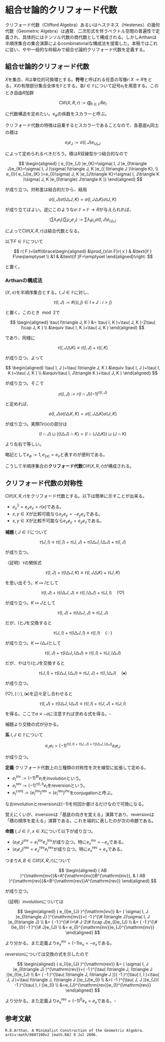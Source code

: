 
# 組合せ論的クリフォード代数

クリフォード代数（Clifford Algebra）あるいはヘステネス（Hestenes）の幾何代数（Geometric Algebra）は通常、二次形式を伴うベクトル空間の普遍性で定義され、具体的にはテンソル代数の商代数として構成される。しかしArthanは半順序集合の集合演算によるcombinatorialな構成法を提案した。本稿ではこれに従い、やや一般的な枠組みで組合せ論的クリフォード代数を定義する。

## 組合せ論的クリフォード代数

$X$を集合、$R$は単位的可換環とする。**符号**と呼ばれる任意の写像$r\colon X\rightarrow R$をとる。$X$の有限部分集合全体を$\mathbb{F}$とする。各$I\in\mathbb{F}$について記号$e_{I}$を用意する。このとき自由$R$加群

$$
\mathrm{Clif}( X, R, r ):=\bigoplus_{I\in\mathbb{F}}Re_{I}
$$

に代数構造を定めたい。$e_{\emptyset}$の係数をスカラーと呼ぶ。

クリフォード代数の特徴は自乗するとスカラーであることなので、各基底$e_{I}$同士の積は

$$
e_{I}e_{J}:=\sigma( I, J )e_{I\triangle J}
$$

によって定められるべきだろう。積は$R$双線型かつ結合的なので

$$
\begin{aligned} ( e_{I}e_{J} )e_{K}=\sigma( I, J )e_{I\triangle J}e_{K}=\sigma( I, J )\sigma( I\triangle J, K )e_{( I\triangle J )\triangle K}, \\ e_{I}( e_{J}e_{K} )=e_{I}\sigma( J, K )e_{J\triangle K}=\sigma( I, J\triangle K )\sigma( J, K )e_{I\triangle( J\triangle K )} \end{aligned}
$$

が成り立つ。対称差は結合的だから、結局

$$
\sigma( I, J )\sigma( I\triangle J, K )=\sigma( I, J\triangle K )\sigma( J, K )
$$

が成り立てばよい。逆にこのような$\sigma\colon\mathbb{F}\times\mathbb{F}\rightarrow R$が与えられれば、

$$
\left( \sum\lambda_{I}e_{I} \right)\left( \sum\mu_{J}e_{J} \right):=\sum\lambda_{I}\mu_{J}\sigma( I, J )e_{I\triangle J}
$$

によって$\mathrm{Clif}( X, R, r )$は結合代数となる。

以下$F\in\mathbb{F}$について

$$
r( F )=\left\lbrace\begin{aligned} &\prod_{x\in F}r( x ) & &\text{if } F\neq\emptyset \\ &1 & &\text{if }F=\emptyset \end{aligned}\right.
$$

と置く。



### Arthanの構成法

$( X, \le )$を半順序集合とする。$I, J\in\mathbb{F}$に対し、

$$
\tau( I, J ):=\#\lbrace ( i, j ) \in I\times J : i\gt j \rbrace
$$

と置く。このとき$\mod{2}$で

$$
\begin{aligned} \tau( I\triangle J, K ) &= \tau( I, K )+\tau( J, K )-2\tau( I\cap J, K ) \\ &\equiv \tau( I, K )+\tau( J, K ) \end{aligned}
$$

であり、同様に

$$
\tau( I, J\triangle K )\equiv\tau( I, J )+\tau( I, K )
$$

が成り立つ。よって

$$
\begin{aligned} \tau( I, J )+\tau( I\triangle J, K ) &\equiv \tau( I, J )+\tau( I, K )+\tau( J, K ) \\ &\equiv\tau( I, J\triangle K )+\tau( J, K ) \end{aligned}
$$

が成り立つ。そこで

$$
\sigma( I, J ):=r( I\cap J )( -1 )^{\tau( I, J )}
$$

と定めれば、

$$
\sigma( I, J )\sigma( I\triangle K, K )=\sigma( I, J\triangle K )\sigma( J, K )
$$

が成り立つ。実際$\prod r( x )$の部分は

$$
( I\cap J )\sqcup( ( I\triangle J )\cap K )=( I\cap ( J\triangle K ) )\sqcup( J\cap K )
$$

より左右で等しい。

略記として$e_{\emptyset}:=1, e_{\lbrace x \rbrace}=e_{x}$と表すのが便利である。

こうして半順序集合の**クリフォード代数**$\mathrm{Clif}( X, R, r )$が構成される。



## クリフォード代数の対称性

$\mathrm{Clif}( X, R, r )$をクリフォード代数とする。以下は簡単に示すことが出来る。

- $e_{x}^{2}=e_{x}e_{x}=r( x )$である。
- $x, y\in X$が比較可能なら$e_{x}e_{y}=-e_{y}e_{x}$である。
- $x, y\in X$が比較不可能なら$e_{x}e_{y}=e_{y}e_{x}$である。

**補題** $I, J\in\mathbb{F}$について

$$
\tau( J, I )\equiv\tau( I, I )+\tau( J, J )+\tau( I\triangle J, I\triangle J )+\tau( I, J )
$$

が成り立つ。

（証明）$\tau$の関係式

$$
\tau( I, J )+\tau( I\triangle J, K )\equiv\tau( I, J\triangle K )+\tau( J, K )
$$

を思い出そう。$K\mapsto I$として

$$
\tau( I, J )+\tau( I\triangle J, J )\equiv\tau( I, I\triangle J )+\tau( J, I )\quad( \heartsuit )
$$

が成り立つ。$K\mapsto J$として

$$
\tau( I, J )+\tau( I\triangle J, J )\equiv\tau( J, J )
$$

だが、$I$と$J$を交換すると

$$
\tau( J, I )+\tau( I\triangle J, I )\equiv\tau( I, I )\quad( \diamondsuit )
$$

が成り立つ。$K\mapsto I\triangle J$として

$$
\tau( I, J )+\tau( I\triangle J, I\triangle J )\equiv\tau( I, I )+\tau( J, I\triangle J )
$$

だが、やはり$I$と$J$を交換すると

$$
\tau( J, I )+\tau( I\triangle J, I\triangle J )\equiv\tau( J, J )+\tau( I, I\triangle J )\quad( \spadesuit )
$$

が成り立つ。

$( \heartsuit ), ( \diamondsuit ), ( \spadesuit )$を辺々足し合わせると

$$
\tau( I, J )+\tau( I\triangle J, I\triangle J )\equiv\tau( I, I )+\tau( J, J )+\tau( J, I )
$$

を得る。ここで$a\equiv -a$に注意すれば求める式を得る。$\square$

補題より交換の式が分かる。

**系** $I, J\in\mathbb{F}$について

$$
e_{J}e_{I}=( -1 )^{\tau( I, I )+\tau( J, J )+\tau( I\triangle J, I\triangle J )}e_{I}e_{J}
$$

が成り立つ。

**定義** クリフォード代数上の三種類の対称性を次を線型に拡張して定める。

- $e_{I}^{\mathrm{inv}}:=( -1 )^{\# I}e_{I}$をinvolutionという。
- $e_{I}^{\mathrm{rev}}:=( -1 )^{\tau( I, I )}e_{I}$をreversionという。
- $e_{I}^{\mathrm{conj}}:=( e_{I}^{\mathrm{inv}} )^{\mathrm{rev}}=( e_{I}^{\mathrm{rev}} )^{\mathrm{inv}}$をconjugationと呼ぶ。

なおinvolutionとreversionは$( -1 )$を何回か書けるだけなので可換になる。

覚えにくいが、inversionは「基底の向きを変える」演算であり、reversionは「積の順序を変える」演算である。これを端的に表したのが次の命題である。

**命題** $I, J\in\mathbb{F}, x\in X$について以下が成り立つ。

- $( e_{I}e_{J} )^{\mathrm{inv}}=e_{I}^{\mathrm{inv}}e_{J}^{\mathrm{inv}}$が成り立つ。特に$e_{x}^{\mathrm{inv}}=-e_{x}$である。
- $( e_{I}e_{J} )^{\mathrm{rev}}=e_{J}^{\mathrm{rev}}e_{I}^{\mathrm{rev}}$が成り立つ。特に$e_{x}^{\mathrm{rev}}=e_{x}$である。

つまり$A, B\in\mathrm{Clif}( X, R, r )$について

$$
\begin{aligned} ( AB )^{\mathrm{inv}}&=A^{\mathrm{inv}}B^{\mathrm{inv}}, & ( AB )^{\mathrm{rev}}&=B^{\mathrm{rev}}A^{\mathrm{rev}} \end{aligned}
$$

が成り立つ。

（証明）involutionについては

$$
\begin{aligned} ( e_{I}e_{J} )^{\mathrm{inv}} &= ( \sigma( I, J )e_{I\triangle J} )^{\mathrm{inv}}=( -1 )^{\# I\triangle J}\sigma( I, J )e_{I\triangle J} \\ &= ( -1 )^{\# I+\# J-2\# I\cap J}e_{I}e_{J} \\ &= ( -1 )^{\# I}e_{I}( -1 )^{\# J}e_{J} \\ &= e_{I}^{\mathrm{inv}}e_{J}^{\mathrm{inv}} \end{aligned}
$$

より分かる。また定義より$e_{x}^{\mathrm{inv}}=( -1 )e_{x}=-e_{x}$である。

reversionについては交換の式を示したので

$$
\begin{aligned} ( e_{I}e_{J} )^{\mathrm{rev}} &= ( \sigma( I, J )e_{I\triangle J} )^{\mathrm{rev}}=( -1 )^{\tau( I\triangle J, I\triangle J )}e_{I}e_{J} \\ &= ( -1 )^{\tau( I\triangle J, I\triangle J )}( -1 )^{\tau( I, I )+\tau( J, J )+\tau( I\triangle J, I\triangle J )}e_{J}e_{I} \\ &=( -1 )^{\tau( J, J )}e_{J}( -1 )^{\tau( I, I )}e_{I} \\ &=e_{J}^{\mathrm{rev}}e_{I}^{\mathrm{rev}} \end{aligned}
$$

より分かる。また定義より$e_{x}^{\mathrm{rev}}=( -1 )^{0}e_{x}=e_{x}$である。$\square$




## 参考文献

    R.D.Arthan. A Minimalist Construction of the Geometric Algebra. arXiv:math/0607190v2 [math.RA] 9 Jul 2006.